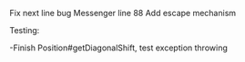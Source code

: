 Fix next line bug Messenger line 88
Add escape mechanism


Testing:

-Finish Position#getDiagonalShift, test exception throwing